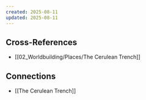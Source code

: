 ```yaml
---
created: 2025-08-11
updated: 2025-08-11
---
```




## Cross-References

- [[02_Worldbuilding/Places/The Cerulean Trench]]


## Connections

- [[The Cerulean Trench]]

